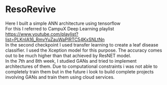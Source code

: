 # ResoRevive <br/>
Here I built a simple ANN architecture using tensorflow <br/>
For this I referred to CampuX Deep Learning playlist https://www.youtube.com/playlist?list=PLKnIA16_RmvYuZauWaPlRTC54KxSNLtNn
<br/>
In the second checkpoint I used transfer learning to create a leaf disease classifier. I used the Xception model for this purpose. The accuracy comes out to be much higher than that achieved by ResNET model.
<br/>
In the 7th and 8th week, I studied GANs and tried to implement architectures of them. Due to computational constraints i was not able to completely train them but in the future i look to build complete projects involving GANs and train them using cloud services. 
